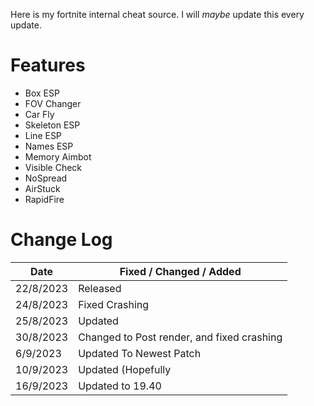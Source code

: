 Here is my fortnite internal cheat source. I will *maybe* update this every update.

# Features
* Box ESP
* FOV Changer
* Car Fly
* Skeleton ESP
* Line ESP
* Names ESP
* Memory Aimbot
* Visible Check
* NoSpread
* AirStuck
* RapidFire


# Change Log 
| Date         | Fixed / Changed / Added |
| ------------ | ----------------------- |
| 22/8/2023   | Released                |
| 24/8/2023   | Fixed Crashing          |
| 25/8/2023   | Updated                 |
| 30/8/2023   | Changed to Post render, and fixed crashing                 |
| 6/9/2023    | Updated To Newest Patch                |
| 10/9/2023   | Updated       (Hopefully          |
| 16/9/2023   | Updated  to 19.40          |

